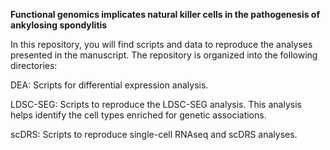 **Functional genomics implicates natural killer cells in the pathogenesis of ankylosing spondylitis**

In this repository, you will find scripts and data to reproduce the analyses presented in the manuscript. The repository is organized into the following directories:

DEA: Scripts for differential expression analysis. 

LDSC-SEG: Scripts to reproduce the LDSC-SEG analysis. This analysis helps identify the cell types enriched for genetic associations.

<!-- SNPsea: Scripts to reproduce the SNPsea analysis.  --> 

scDRS: Scripts to reproduce single-cell RNAseq and scDRS analyses.
